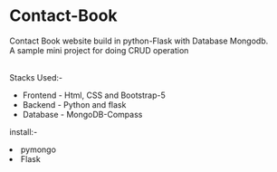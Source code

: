 # Contact-Book
Contact Book website build in python-Flask with Database Mongodb.
<br>A sample mini project for doing CRUD operation

<br>Stacks Used:-
<ul>
    <li>Frontend - Html, CSS and Bootstrap-5</li>
    <li>Backend - Python and flask</li>
    <li>Database - MongoDB-Compass</li>
</ul>

install:-
    <li>pymongo</li><li>Flask</li>
